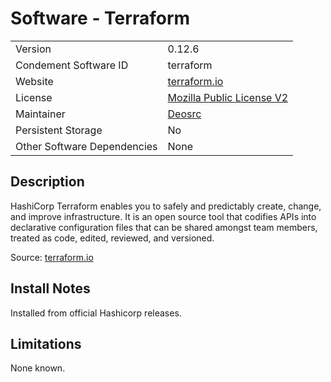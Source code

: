 # Software - Terraform

|                             |                                                                                         |
| --------------------------- | --------------------------------------------------------------------------------------- |
| Version                     | 0.12.6                                                                                  |
| Condement Software ID       | terraform                                                                               |
| Website                     | [terraform.io](https://www.terraform.io/)                                               |
| License                     | [Mozilla Public License V2](https://github.com/hashicorp/terraform/blob/master/LICENSE) |
| Maintainer                  | [Deosrc](https://github.com/deosrc)                                                     |
| Persistent Storage          | No                                                                                      |
| Other Software Dependencies | None                                                                                    |

## Description

HashiCorp Terraform enables you to safely and predictably create, change, and improve infrastructure. It is an open
source tool that codifies APIs into declarative configuration files that can be shared amongst team members, treated as
code, edited, reviewed, and versioned.

Source: [terraform.io](https://www.terraform.io/)

## Install Notes

Installed from official Hashicorp releases.

## Limitations

None known.
